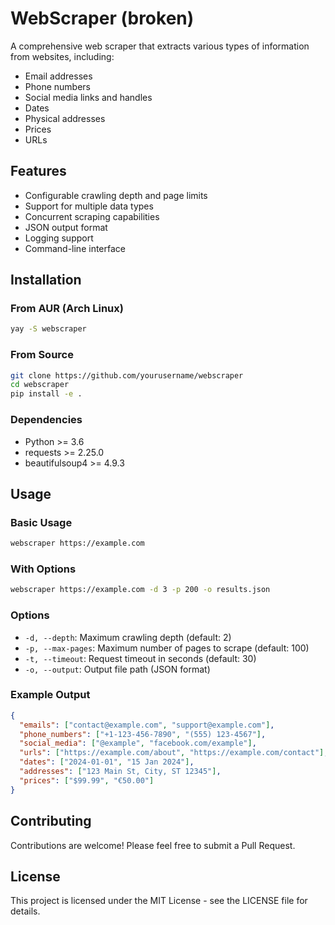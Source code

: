 # WebScraper (broken)

A comprehensive web scraper that extracts various types of information from websites, including:
- Email addresses
- Phone numbers
- Social media links and handles
- Dates
- Physical addresses
- Prices
- URLs

## Features

- Configurable crawling depth and page limits
- Support for multiple data types
- Concurrent scraping capabilities
- JSON output format
- Logging support
- Command-line interface

## Installation

### From AUR (Arch Linux)
```bash
yay -S webscraper
```

### From Source
```bash
git clone https://github.com/yourusername/webscraper
cd webscraper
pip install -e .
```

### Dependencies
- Python >= 3.6
- requests >= 2.25.0
- beautifulsoup4 >= 4.9.3

## Usage

### Basic Usage
```bash
webscraper https://example.com
```

### With Options
```bash
webscraper https://example.com -d 3 -p 200 -o results.json
```

### Options
- `-d, --depth`: Maximum crawling depth (default: 2)
- `-p, --max-pages`: Maximum number of pages to scrape (default: 100)
- `-t, --timeout`: Request timeout in seconds (default: 30)
- `-o, --output`: Output file path (JSON format)

### Example Output
```json
{
  "emails": ["contact@example.com", "support@example.com"],
  "phone_numbers": ["+1-123-456-7890", "(555) 123-4567"],
  "social_media": ["@example", "facebook.com/example"],
  "urls": ["https://example.com/about", "https://example.com/contact"],
  "dates": ["2024-01-01", "15 Jan 2024"],
  "addresses": ["123 Main St, City, ST 12345"],
  "prices": ["$99.99", "€50.00"]
}
```

## Contributing

Contributions are welcome! Please feel free to submit a Pull Request.

## License

This project is licensed under the MIT License - see the LICENSE file for details. 
